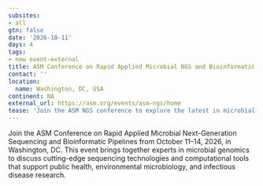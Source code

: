 ```yaml
---
subsites:
- all
gtn: false
date: '2026-10-11'
days: 4
tags:
- new event-external
title: ASM Conference on Rapid Applied Microbial NGS and Bioinformatic Pipelines
contact: ''
location:
  name: Washington, DC, USA
continent: NA
external_url: https://asm.org/events/asm-ngs/home
tease: 'Join the ASM NGS conference to explore the latest in microbial genomics and bioinformatics.'
---
```

Join the ASM Conference on Rapid Applied Microbial Next-Generation Sequencing and Bioinformatic Pipelines from October 11–14, 2026, in Washington, DC. This event brings together experts in microbial genomics to discuss cutting-edge sequencing technologies and computational tools that support public health, environmental microbiology, and infectious disease research.

